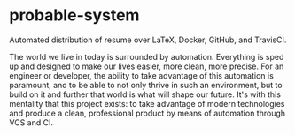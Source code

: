 # probable-system
Automated distribution of resume over LaTeX, Docker, GitHub, and TravisCI.

The world we live in today is surrounded by automation. Everything is
sped up and designed to make our lives easier, more clean, more precise.
For an engineer or developer, the ability to take advantage of this
automation is paramount, and to be able to not only thrive in such an
environment, but to build on it and further that world is what will
shape our future. It's with this mentality that this project exists:
to take advantage of modern technologies and produce a clean,
professional product by means of automation through VCS and CI.
